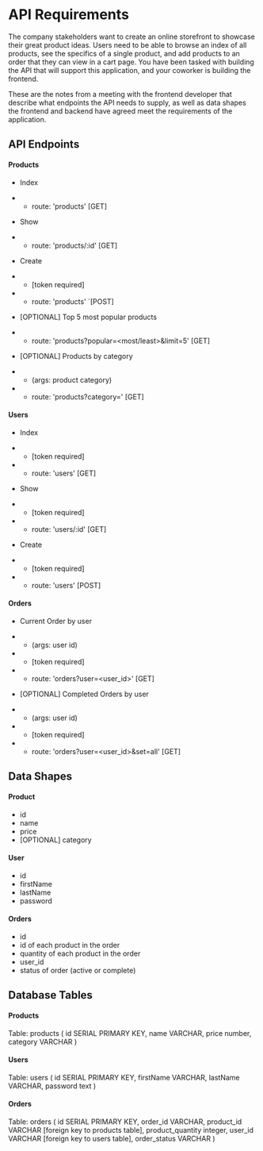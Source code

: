 # API Requirements
The company stakeholders want to create an online storefront to showcase their great product ideas. Users need to be able to browse an index of all products, see the specifics of a single product, and add products to an order that they can view in a cart page. You have been tasked with building the API that will support this application, and your coworker is building the frontend.

These are the notes from a meeting with the frontend developer that describe what endpoints the API needs to supply, as well as data shapes the frontend and backend have agreed meet the requirements of the application. 

## API Endpoints
#### Products
- Index 
- - route: 'products' [GET]

- Show 
- - route: 'products/:id' [GET]

- Create 
- - [token required] 
- - route: 'products'  `[POST]


- [OPTIONAL] Top 5 most popular products 
- - route: 'products?popular=<most/least>&limit=5' [GET]

- [OPTIONAL] Products by category 
- - (args: product category) 
- - route: 'products?category=<category>' [GET]

#### Users
- Index 
- - [token required] 
- - route: 'users' [GET]

- Show 
- - [token required] 
- - route: 'users/:id' [GET]

- Create 
- - [token required] 
- - route: 'users' [POST]

#### Orders
- Current Order by user 
- - (args: user id)
- - [token required] 
- - route: 'orders?user=<user_id>' [GET]

- [OPTIONAL] Completed Orders by user 
- - (args: user id)
- - [token required] 
- - route: 'orders?user=<user_id>&set=all' [GET]

## Data Shapes
#### Product
-  id
- name
- price
- [OPTIONAL] category

#### User
- id
- firstName
- lastName
- password

#### Orders
- id
- id of each product in the order
- quantity of each product in the order
- user_id
- status of order (active or complete)

## Database Tables
#### Products
Table: products (
    id SERIAL PRIMARY KEY,
    name VARCHAR,
    price number,
    category VARCHAR
)

#### Users
Table: users (
    id SERIAL PRIMARY KEY,
    firstName VARCHAR,
    lastName VARCHAR,
    password text
)

#### Orders
Table: orders (
    id SERIAL PRIMARY KEY,
    order_id VARCHAR,
    product_id VARCHAR [foreign key to products table],
    product_quantity integer,
    user_id VARCHAR [foreign key to users table],
    order_status VARCHAR
)